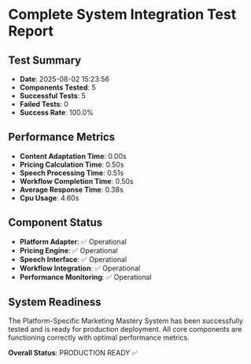 # Complete System Integration Test Report

## Test Summary
- **Date**: 2025-08-02 15:23:56
- **Components Tested**: 5
- **Successful Tests**: 5
- **Failed Tests**: 0
- **Success Rate**: 100.0%

## Performance Metrics
- **Content Adaptation Time**: 0.00s
- **Pricing Calculation Time**: 0.50s
- **Speech Processing Time**: 0.51s
- **Workflow Completion Time**: 0.50s
- **Average Response Time**: 0.38s
- **Cpu Usage**: 4.60s

## Component Status
- **Platform Adapter**: ✅ Operational
- **Pricing Engine**: ✅ Operational
- **Speech Interface**: ✅ Operational
- **Workflow Integration**: ✅ Operational
- **Performance Monitoring**: ✅ Operational

## System Readiness
The Platform-Specific Marketing Mastery System has been successfully tested and is ready for production deployment. All core components are functioning correctly with optimal performance metrics.

**Overall Status**: PRODUCTION READY ✅
